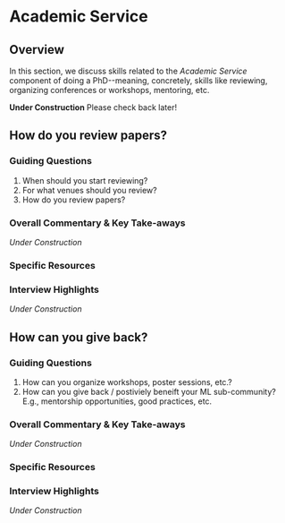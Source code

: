 # Academic Service
## Overview
In this section, we discuss skills related to the *Academic Service* component of doing a PhD--meaning,
concretely, skills like reviewing, organizing conferences or workshops, mentoring, etc.

**Under Construction** Please check back later!

## How do you review papers?
### Guiding Questions
  1. When should you start reviewing?
  2. For what venues should you review?
  3. How do you review papers?

### Overall Commentary & Key Take-aways
*Under Construction*

### Specific Resources

### Interview Highlights
*Under Construction*

## How can you give back?
### Guiding Questions
  1. How can you organize workshops, poster sessions, etc.?
  2. How can you give back / postiviely beneift your ML sub-community? E.g., mentorship opportunities, good
     practices, etc.

### Overall Commentary & Key Take-aways
*Under Construction*

### Specific Resources

### Interview Highlights
*Under Construction*
